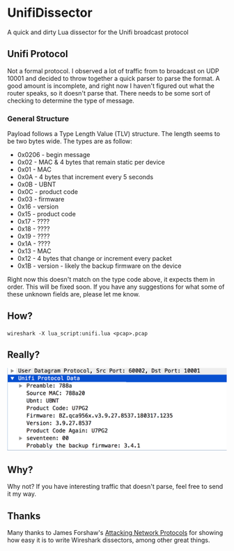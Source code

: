 # UnifiDissector
A quick and dirty Lua dissector for the Unifi broadcast protocol

## Unifi Protocol
Not a formal protocol. I observed a lot of traffic from to broadcast on UDP 10001 and decided to throw together a quick parser to parse the format. A good amount is incomplete, and right now I haven't figured out what the router speaks, so it doesn't parse that. There needs to be some sort of checking to determine the type of message.

### General Structure
Payload follows a Type Length Value (TLV) structure. The length seems to be two bytes wide. The types are as follow:
* 0x0206 - begin message
* 0x02 - MAC & 4 bytes that remain static per device
* 0x01 - MAC
* 0x0A - 4 bytes that increment every 5 seconds
* 0x0B - UBNT
* 0x0C - product code
* 0x03 - firmware
* 0x16 - version
* 0x15 - product code
* 0x17 - ????
* 0x18 - ????
* 0x19 - ????
* 0x1A - ????
* 0x13 - MAC
* 0x12 - 4 bytes that change or increment every packet
* 0x1B - version - likely the backup firmware on the device

Right now this doesn't match on the type code above, it expects them in order. This will be fixed soon. If you have any suggestions for what some of these unknown fields are, please let me know.

## How?
`wireshark -X lua_script:unifi.lua <pcap>.pcap`

## Really?
![lua_dissector_1](/img/unifi_lua_1.png "Yes.")

## Why?
Why not? If you have interesting traffic that doesn't parse, feel free to send it my way.

## Thanks
Many thanks to James Forshaw's [Attacking Network Protocols](https://nostarch.com/networkprotocols) for showing how easy it is to write Wireshark dissectors, among other great things.
